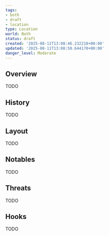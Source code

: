 ```yaml
---
tags:
- both
- draft
- location
type: Location
world: Both
status: draft
created: '2025-08-11T13:08:46.232218+00:00'
updated: '2025-08-11T13:08:50.644170+00:00'
danger_level: Moderate
---
```



## Overview

TODO
## History

TODO
## Layout

TODO
## Notables

TODO
## Threats

TODO
## Hooks

TODO
